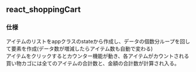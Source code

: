 ## react_shoppingCart

### 仕様

アイテムのリストをappクラスのstateから作成し、データの個数分ループを回して要素を作成(データ数が増減したらアイテム数も自動で変わる)  
アイテムをクリックするとカウンター機能が動き、各アイテムがカウントされる  
買い物カゴには全てのアイテムの合計数と、金額の合計数が計算され入る。